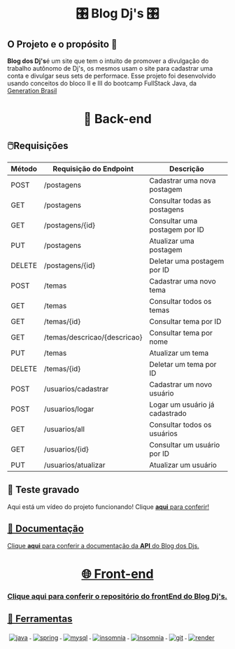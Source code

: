 <div align="center">
<h1>
  🎛 Blog Dj's 🎛
</h1>
</div>

## O Projeto e o propósito 💭
<strong>Blog dos Dj's</strong>é um site que tem o intuito de promover a divulgação do trabalho autônomo de Dj's, os mesmos usam o site para cadastrar uma conta e divulgar seus sets de performace. Esse projeto  foi desenvolvido usando conceitos do bloco II e III do bootcamp FullStack Java, da <a href="https://www.linkedin.com/school/generationbrasil">Generation Brasil</a>


<div align="center">
<h1>
  🧩 Back-end
</h1>
</div>

## 🖱️Requisições

Método | Requisição do Endpoint | Descrição |
------------ | ------------- | ------------ |
| POST | /postagens | Cadastrar uma nova postagem |
| GET | /postagens | Consultar todas as postagens |
| GET | /postagens/{id} | Consultar uma postagem por ID |
| PUT | /postagens | Atualizar uma postagem |
| DELETE | /postagens/{id} | Deletar uma postagem por ID |
| POST | /temas | Cadastrar uma novo tema |
| GET | /temas | Consultar todos os temas |
| GET | /temas/{id} | Consultar tema por ID |
| GET | /temas/descricao/{descricao} | Consultar tema por nome |
| PUT | /temas | Atualizar um tema |
| DELETE | /temas/{id} | Deletar um tema por ID |
| POST | /usuarios/cadastrar | Cadastrar um novo usuário |
| POST | /usuarios/logar | Logar um usuário já cadastrado |
| GET | /usuarios/all | Consultar todos os usuários |
| GET | /usuarios/{id} | Consultar um usuário por ID |
| PUT | /usuarios/atualizar | Atualizar um usuário |

## 🐞 Teste gravado
Aqui está um vídeo do projeto funcionando!
Clique <strong><a href="https://drive.google.com/file/d/1WXEwKybYLn3Uw_bQmY5aCzaOiiKqmfB_/view">aqui</strong> para conferir!

## 📃 Documentação

Clique <strong><a href="https://drive.google.com/file/d/1GFpjJ-U1fBG3ZLt8AiGUMTrfnQHl9tOl/view?usp=share_link">aqui</strong> para conferir a documentação da <strong>API</strong> do Blog dos Djs.

<div align="center">
<h1>
  🌐 Front-end
</h1>
</div>

### Clique <strong><a href="https://github.com/fewatts/FrontEndBlogDjs">aqui</strong> para conferir o repositório do <strong>frontEnd</strong> do Blog Dj's.


## 🔧 Ferramentas  
<p align="left">
  <img src="https://img.shields.io/badge/java-black.svg?style=for-the-badge&logo=java&logoColor=white" alt="java" style="vertical-align:top; margin:4px">
  <img src="https://img.shields.io/badge/spring-black.svg?style=for-the-badge&logo=spring&logoColor=6CB52D" alt="spring" style="vertical-align:top; margin:4px">
  <img src="https://img.shields.io/badge/MySQL-black?style=for-the-badge&logo=mysql&logoColor=00758F" alt="mysql" style="vertical-align:top; margin:4px">
  <img src="https://img.shields.io/badge/Insomnia-black?style=for-the-badge&logo=insomnia&logoColor=5849BE" alt="insomnia" style="vertical-align:top; margin:4px">
  <img src="https://img.shields.io/badge/GitHub-black?style=for-the-badge&logo=github&logoColor=white" alt="insomnia" style="vertical-align:top; margin:4px">
  <img src="https://img.shields.io/badge/git-black.svg?style=for-the-badge&logo=git&logoColor=E84D31" alt="git" style="vertical-align:top; margin:4px">
  <img src="https://img.shields.io/badge/render-black?style=for-the-badge&logo=render&logoColor=42D7AE" alt="render" style="vertical-align:top; margin:4px">
</p>
